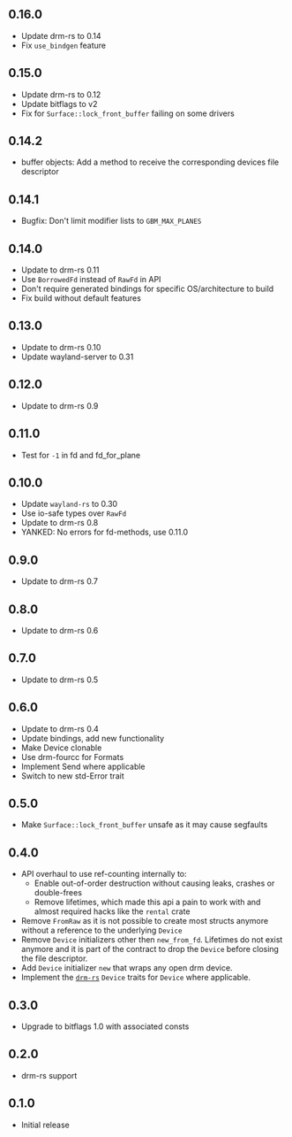 ## 0.16.0

- Update drm-rs to 0.14
- Fix `use_bindgen` feature

## 0.15.0

- Update drm-rs to 0.12
- Update bitflags to v2
- Fix for `Surface::lock_front_buffer` failing on some drivers

## 0.14.2

- buffer objects: Add a method to receive the corresponding devices file descriptor

## 0.14.1

- Bugfix: Don't limit modifier lists to `GBM_MAX_PLANES`

## 0.14.0

- Update to drm-rs 0.11
- Use `BorrowedFd` instead of `RawFd` in API
- Don't require generated bindings for specific OS/architecture to build
- Fix build without default features

## 0.13.0

- Update to drm-rs 0.10
- Update wayland-server to 0.31

## 0.12.0

- Update to drm-rs 0.9

## 0.11.0

- Test for `-1` in fd and fd_for_plane

## 0.10.0

- Update `wayland-rs` to 0.30
- Use io-safe types over `RawFd`
- Update to drm-rs 0.8
- YANKED: No errors for fd-methods, use 0.11.0

## 0.9.0

- Update to drm-rs 0.7

## 0.8.0

- Update to drm-rs 0.6

## 0.7.0

- Update to drm-rs 0.5

## 0.6.0

- Update to drm-rs 0.4
- Update bindings, add new functionality
- Make Device clonable
- Use drm-fourcc for Formats
- Implement Send where applicable
- Switch to new std-Error trait

## 0.5.0

- Make `Surface::lock_front_buffer` unsafe as it may cause segfaults

## 0.4.0

- API overhaul to use ref-counting internally to:
  - Enable out-of-order destruction without causing leaks, crashes or double-frees
  - Remove lifetimes, which made this api a pain to work with and almost required hacks like the `rental` crate
- Remove `FromRaw` as it is not possible to create most structs anymore without a reference to the underlying `Device`
- Remove `Device` initializers other then `new_from_fd`. Lifetimes do not exist anymore and it is part of the contract to drop the `Device` before closing the file descriptor.
- Add `Device` initializer `new` that wraps any open drm device.
- Implement the [`drm-rs`](https://github.com/Smithay/drm-rs) `Device` traits for `Device` where applicable.

## 0.3.0

- Upgrade to bitflags 1.0 with associated consts

## 0.2.0

- drm-rs support

## 0.1.0

- Initial release
